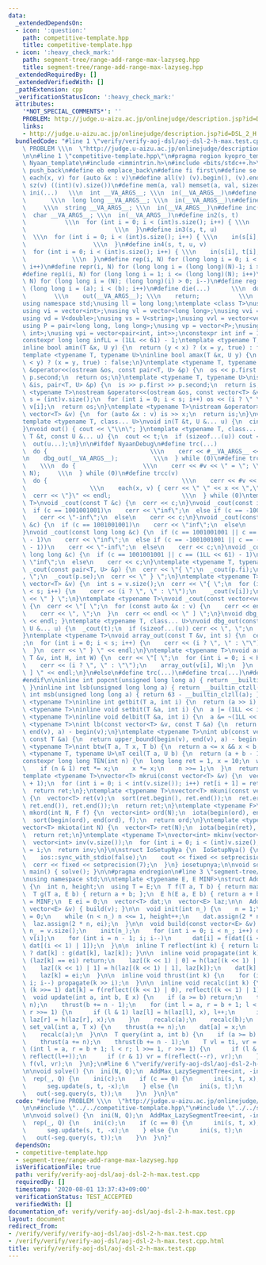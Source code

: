 ```yaml
---
data:
  _extendedDependsOn:
  - icon: ':question:'
    path: competitive-template.hpp
    title: competitive-template.hpp
  - icon: ':heavy_check_mark:'
    path: segment-tree/range-add-range-max-lazyseg.hpp
    title: segment-tree/range-add-range-max-lazyseg.hpp
  _extendedRequiredBy: []
  _extendedVerifiedWith: []
  _pathExtension: cpp
  _verificationStatusIcon: ':heavy_check_mark:'
  attributes:
    '*NOT_SPECIAL_COMMENTS*': ''
    PROBLEM: http://judge.u-aizu.ac.jp/onlinejudge/description.jsp?id=DSL_2_H
    links:
    - http://judge.u-aizu.ac.jp/onlinejudge/description.jsp?id=DSL_2_H
  bundledCode: "#line 1 \"verify/verify-aoj-dsl/aoj-dsl-2-h-max.test.cpp\"\n#define\
    \ PROBLEM \\\n  \"http://judge.u-aizu.ac.jp/onlinejudge/description.jsp?id=DSL_2_H\"\
    \n\n#line 1 \"competitive-template.hpp\"\n#pragma region kyopro_template\n#define\
    \ Nyaan_template\n#include <immintrin.h>\n#include <bits/stdc++.h>\n#define pb\
    \ push_back\n#define eb emplace_back\n#define fi first\n#define se second\n#define\
    \ each(x, v) for (auto &x : v)\n#define all(v) (v).begin(), (v).end()\n#define\
    \ sz(v) ((int)(v).size())\n#define mem(a, val) memset(a, val, sizeof(a))\n#define\
    \ ini(...)   \\\n  int __VA_ARGS__; \\\n  in(__VA_ARGS__)\n#define inl(...)  \
    \       \\\n  long long __VA_ARGS__; \\\n  in(__VA_ARGS__)\n#define ins(...) \
    \     \\\n  string __VA_ARGS__; \\\n  in(__VA_ARGS__)\n#define inc(...)    \\\n\
    \  char __VA_ARGS__; \\\n  in(__VA_ARGS__)\n#define in2(s, t)                \
    \           \\\n  for (int i = 0; i < (int)s.size(); i++) { \\\n    in(s[i], t[i]);\
    \                         \\\n  }\n#define in3(s, t, u)                      \
    \  \\\n  for (int i = 0; i < (int)s.size(); i++) { \\\n    in(s[i], t[i], u[i]);\
    \                   \\\n  }\n#define in4(s, t, u, v)                     \\\n\
    \  for (int i = 0; i < (int)s.size(); i++) { \\\n    in(s[i], t[i], u[i], v[i]);\
    \             \\\n  }\n#define rep(i, N) for (long long i = 0; i < (long long)(N);\
    \ i++)\n#define repr(i, N) for (long long i = (long long)(N)-1; i >= 0; i--)\n\
    #define rep1(i, N) for (long long i = 1; i <= (long long)(N); i++)\n#define repr1(i,\
    \ N) for (long long i = (N); (long long)(i) > 0; i--)\n#define reg(i, a, b) for\
    \ (long long i = (a); i < (b); i++)\n#define die(...)      \\\n  do {        \
    \        \\\n    out(__VA_ARGS__); \\\n    return;           \\\n  } while (0)\n\
    using namespace std;\nusing ll = long long;\ntemplate <class T>\nusing V = vector<T>;\n\
    using vi = vector<int>;\nusing vl = vector<long long>;\nusing vvi = vector<vector<int>>;\n\
    using vd = V<double>;\nusing vs = V<string>;\nusing vvl = vector<vector<long long>>;\n\
    using P = pair<long long, long long>;\nusing vp = vector<P>;\nusing pii = pair<int,\
    \ int>;\nusing vpi = vector<pair<int, int>>;\nconstexpr int inf = 1001001001;\n\
    constexpr long long infLL = (1LL << 61) - 1;\ntemplate <typename T, typename U>\n\
    inline bool amin(T &x, U y) {\n  return (y < x) ? (x = y, true) : false;\n}\n\
    template <typename T, typename U>\ninline bool amax(T &x, U y) {\n  return (x\
    \ < y) ? (x = y, true) : false;\n}\ntemplate <typename T, typename U>\nostream\
    \ &operator<<(ostream &os, const pair<T, U> &p) {\n  os << p.first << \" \" <<\
    \ p.second;\n  return os;\n}\ntemplate <typename T, typename U>\nistream &operator>>(istream\
    \ &is, pair<T, U> &p) {\n  is >> p.first >> p.second;\n  return is;\n}\ntemplate\
    \ <typename T>\nostream &operator<<(ostream &os, const vector<T> &v) {\n  int\
    \ s = (int)v.size();\n  for (int i = 0; i < s; i++) os << (i ? \" \" : \"\") <<\
    \ v[i];\n  return os;\n}\ntemplate <typename T>\nistream &operator>>(istream &is,\
    \ vector<T> &v) {\n  for (auto &x : v) is >> x;\n  return is;\n}\nvoid in() {}\n\
    template <typename T, class... U>\nvoid in(T &t, U &... u) {\n  cin >> t;\n  in(u...);\n\
    }\nvoid out() { cout << \"\\n\"; }\ntemplate <typename T, class... U>\nvoid out(const\
    \ T &t, const U &... u) {\n  cout << t;\n  if (sizeof...(u)) cout << \" \";\n\
    \  out(u...);\n}\n\n#ifdef NyaanDebug\n#define trc(...)                   \\\n\
    \  do {                             \\\n    cerr << #__VA_ARGS__ << \" = \"; \\\
    \n    dbg_out(__VA_ARGS__);          \\\n  } while (0)\n#define trca(v, N)   \
    \    \\\n  do {                   \\\n    cerr << #v << \" = \"; \\\n    array_out(v,\
    \ N);     \\\n  } while (0)\n#define trcc(v)                             \\\n\
    \  do {                                      \\\n    cerr << #v << \" = {\"; \
    \                  \\\n    each(x, v) { cerr << \" \" << x << \",\"; } \\\n  \
    \  cerr << \"}\" << endl;                    \\\n  } while (0)\ntemplate <typename\
    \ T>\nvoid _cout(const T &c) {\n  cerr << c;\n}\nvoid _cout(const int &c) {\n\
    \  if (c == 1001001001)\n    cerr << \"inf\";\n  else if (c == -1001001001)\n\
    \    cerr << \"-inf\";\n  else\n    cerr << c;\n}\nvoid _cout(const unsigned int\
    \ &c) {\n  if (c == 1001001001)\n    cerr << \"inf\";\n  else\n    cerr << c;\n\
    }\nvoid _cout(const long long &c) {\n  if (c == 1001001001 || c == (1LL << 61)\
    \ - 1)\n    cerr << \"inf\";\n  else if (c == -1001001001 || c == -((1LL << 61)\
    \ - 1))\n    cerr << \"-inf\";\n  else\n    cerr << c;\n}\nvoid _cout(const unsigned\
    \ long long &c) {\n  if (c == 1001001001 || c == (1LL << 61) - 1)\n    cerr <<\
    \ \"inf\";\n  else\n    cerr << c;\n}\ntemplate <typename T, typename U>\nvoid\
    \ _cout(const pair<T, U> &p) {\n  cerr << \"{ \";\n  _cout(p.fi);\n  cerr << \"\
    , \";\n  _cout(p.se);\n  cerr << \" } \";\n}\ntemplate <typename T>\nvoid _cout(const\
    \ vector<T> &v) {\n  int s = v.size();\n  cerr << \"{ \";\n  for (int i = 0; i\
    \ < s; i++) {\n    cerr << (i ? \", \" : \"\");\n    _cout(v[i]);\n  }\n  cerr\
    \ << \" } \";\n}\ntemplate <typename T>\nvoid _cout(const vector<vector<T>> &v)\
    \ {\n  cerr << \"[ \";\n  for (const auto &x : v) {\n    cerr << endl;\n    _cout(x);\n\
    \    cerr << \", \";\n  }\n  cerr << endl << \" ] \";\n}\nvoid dbg_out() { cerr\
    \ << endl; }\ntemplate <typename T, class... U>\nvoid dbg_out(const T &t, const\
    \ U &... u) {\n  _cout(t);\n  if (sizeof...(u)) cerr << \", \";\n  dbg_out(u...);\n\
    }\ntemplate <typename T>\nvoid array_out(const T &v, int s) {\n  cerr << \"{ \"\
    ;\n  for (int i = 0; i < s; i++) {\n    cerr << (i ? \", \" : \"\");\n    _cout(v[i]);\n\
    \  }\n  cerr << \" } \" << endl;\n}\ntemplate <typename T>\nvoid array_out(const\
    \ T &v, int H, int W) {\n  cerr << \"[ \";\n  for (int i = 0; i < H; i++) {\n\
    \    cerr << (i ? \", \" : \"\");\n    array_out(v[i], W);\n  }\n  cerr << \"\
    \ ] \" << endl;\n}\n#else\n#define trc(...)\n#define trca(...)\n#define trcc(...)\n\
    #endif\n\ninline int popcnt(unsigned long long a) { return __builtin_popcountll(a);\
    \ }\ninline int lsb(unsigned long long a) { return __builtin_ctzll(a); }\ninline\
    \ int msb(unsigned long long a) { return 63 - __builtin_clzll(a); }\ntemplate\
    \ <typename T>\ninline int getbit(T a, int i) {\n  return (a >> i) & 1;\n}\ntemplate\
    \ <typename T>\ninline void setbit(T &a, int i) {\n  a |= (1LL << i);\n}\ntemplate\
    \ <typename T>\ninline void delbit(T &a, int i) {\n  a &= ~(1LL << i);\n}\ntemplate\
    \ <typename T>\nint lb(const vector<T> &v, const T &a) {\n  return lower_bound(begin(v),\
    \ end(v), a) - begin(v);\n}\ntemplate <typename T>\nint ub(const vector<T> &v,\
    \ const T &a) {\n  return upper_bound(begin(v), end(v), a) - begin(v);\n}\ntemplate\
    \ <typename T>\nint btw(T a, T x, T b) {\n  return a <= x && x < b;\n}\ntemplate\
    \ <typename T, typename U>\nT ceil(T a, U b) {\n  return (a + b - 1) / b;\n}\n\
    constexpr long long TEN(int n) {\n  long long ret = 1, x = 10;\n  while (n) {\n\
    \    if (n & 1) ret *= x;\n    x *= x;\n    n >>= 1;\n  }\n  return ret;\n}\n\
    template <typename T>\nvector<T> mkrui(const vector<T> &v) {\n  vector<T> ret(v.size()\
    \ + 1);\n  for (int i = 0; i < int(v.size()); i++) ret[i + 1] = ret[i] + v[i];\n\
    \  return ret;\n};\ntemplate <typename T>\nvector<T> mkuni(const vector<T> &v)\
    \ {\n  vector<T> ret(v);\n  sort(ret.begin(), ret.end());\n  ret.erase(unique(ret.begin(),\
    \ ret.end()), ret.end());\n  return ret;\n}\ntemplate <typename F>\nvector<int>\
    \ mkord(int N, F f) {\n  vector<int> ord(N);\n  iota(begin(ord), end(ord), 0);\n\
    \  sort(begin(ord), end(ord), f);\n  return ord;\n}\ntemplate <typename T = int>\n\
    vector<T> mkiota(int N) {\n  vector<T> ret(N);\n  iota(begin(ret), end(ret), 0);\n\
    \  return ret;\n}\ntemplate <typename T>\nvector<int> mkinv(vector<T> &v) {\n\
    \  vector<int> inv(v.size());\n  for (int i = 0; i < (int)v.size(); i++) inv[v[i]]\
    \ = i;\n  return inv;\n}\n\nstruct IoSetupNya {\n  IoSetupNya() {\n    cin.tie(nullptr);\n\
    \    ios::sync_with_stdio(false);\n    cout << fixed << setprecision(15);\n  \
    \  cerr << fixed << setprecision(7);\n  }\n} iosetupnya;\n\nvoid solve();\nint\
    \ main() { solve(); }\n\n#pragma endregion\n#line 3 \"segment-tree/range-add-range-max-lazyseg.hpp\"\
    \nusing namespace std;\n\ntemplate <typename E, E MINF>\nstruct AddMax_LazySegmentTree\
    \ {\n  int n, height;\n  using T = E;\n  T f(T a, T b) { return max(a, b); };\n\
    \  T g(T a, E b) { return a + b; };\n  E h(E a, E b) { return a + b; };\n  T ti\
    \ = MINF;\n  E ei = 0;\n  vector<T> dat;\n  vector<E> laz;\n\n  AddMax_LazySegmentTree(const\
    \ vector<E> &v) { build(v); }\n\n  void init(int n_) {\n    n = 1;\n    height\
    \ = 0;\n    while (n < n_) n <<= 1, height++;\n    dat.assign(2 * n, ti);\n  \
    \  laz.assign(2 * n, ei);\n  }\n\n  void build(const vector<E> &v) {\n    int\
    \ n_ = v.size();\n    init(n_);\n    for (int i = 0; i < n_; i++) dat[n + i] =\
    \ v[i];\n    for (int i = n - 1; i; i--)\n      dat[i] = f(dat[(i << 1) | 0],\
    \ dat[(i << 1) | 1]);\n  }\n\n  inline T reflect(int k) { return laz[k] == ei\
    \ ? dat[k] : g(dat[k], laz[k]); }\n\n  inline void propagate(int k) {\n    if\
    \ (laz[k] == ei) return;\n    laz[(k << 1) | 0] = h(laz[(k << 1) | 0], laz[k]);\n\
    \    laz[(k << 1) | 1] = h(laz[(k << 1) | 1], laz[k]);\n    dat[k] = reflect(k);\n\
    \    laz[k] = ei;\n  }\n\n  inline void thrust(int k) {\n    for (int i = height;\
    \ i; i--) propagate(k >> i);\n  }\n\n  inline void recalc(int k) {\n    while\
    \ (k >>= 1) dat[k] = f(reflect((k << 1) | 0), reflect((k << 1) | 1));\n  }\n\n\
    \  void update(int a, int b, E x) {\n    if (a >= b) return;\n    thrust(a +=\
    \ n);\n    thrust(b += n - 1);\n    for (int l = a, r = b + 1; l < r; l >>= 1,\
    \ r >>= 1) {\n      if (l & 1) laz[l] = h(laz[l], x), l++;\n      if (r & 1) --r,\
    \ laz[r] = h(laz[r], x);\n    }\n    recalc(a);\n    recalc(b);\n  }\n\n  void\
    \ set_val(int a, T x) {\n    thrust(a += n);\n    dat[a] = x;\n    laz[a] = ei;\n\
    \    recalc(a);\n  }\n\n  T query(int a, int b) {\n    if (a >= b) return ti;\n\
    \    thrust(a += n);\n    thrust(b += n - 1);\n    T vl = ti, vr = ti;\n    for\
    \ (int l = a, r = b + 1; l < r; l >>= 1, r >>= 1) {\n      if (l & 1) vl = f(vl,\
    \ reflect(l++));\n      if (r & 1) vr = f(reflect(--r), vr);\n    }\n    return\
    \ f(vl, vr);\n  }\n};\n#line 6 \"verify/verify-aoj-dsl/aoj-dsl-2-h-max.test.cpp\"\
    \n\nvoid solve() {\n  ini(N, Q);\n  AddMax_LazySegmentTree<int, -inf> seg{vi(N)};\n\
    \  rep(_, Q) {\n    ini(c);\n    if (c == 0) {\n      ini(s, t, x);\n      t++;\n\
    \      seg.update(s, t, -x);\n    } else {\n      ini(s, t);\n      t++;\n   \
    \   out(-seg.query(s, t));\n    }\n  }\n}\n"
  code: "#define PROBLEM \\\n  \"http://judge.u-aizu.ac.jp/onlinejudge/description.jsp?id=DSL_2_H\"\
    \n\n#include \"../../competitive-template.hpp\"\n#include \"../../segment-tree/range-add-range-max-lazyseg.hpp\"\
    \n\nvoid solve() {\n  ini(N, Q);\n  AddMax_LazySegmentTree<int, -inf> seg{vi(N)};\n\
    \  rep(_, Q) {\n    ini(c);\n    if (c == 0) {\n      ini(s, t, x);\n      t++;\n\
    \      seg.update(s, t, -x);\n    } else {\n      ini(s, t);\n      t++;\n   \
    \   out(-seg.query(s, t));\n    }\n  }\n}"
  dependsOn:
  - competitive-template.hpp
  - segment-tree/range-add-range-max-lazyseg.hpp
  isVerificationFile: true
  path: verify/verify-aoj-dsl/aoj-dsl-2-h-max.test.cpp
  requiredBy: []
  timestamp: '2020-08-01 13:37:43+09:00'
  verificationStatus: TEST_ACCEPTED
  verifiedWith: []
documentation_of: verify/verify-aoj-dsl/aoj-dsl-2-h-max.test.cpp
layout: document
redirect_from:
- /verify/verify/verify-aoj-dsl/aoj-dsl-2-h-max.test.cpp
- /verify/verify/verify-aoj-dsl/aoj-dsl-2-h-max.test.cpp.html
title: verify/verify-aoj-dsl/aoj-dsl-2-h-max.test.cpp
---
```

